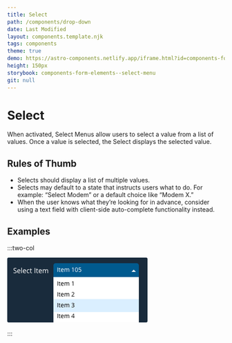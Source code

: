 ```yaml
---
title: Select
path: /components/drop-down
date: Last Modified
layout: components.template.njk
tags: components
theme: true
demo: https://astro-components.netlify.app/iframe.html?id=components-form-elements--select-menu
height: 150px
storybook: components-form-elements--select-menu
git: null
---
```

# Select

When activated, Select Menus allow users to select a value from a list of values. Once a value is selected, the Select displays the selected value.

## Rules of Thumb

* Selects should display a list of multiple values.
* Selects may default to a state that instructs users what to do. For example: “Select Modem” or a default choice like “Modem X.”
* When the user knows what they’re looking for in advance, consider using a text field with client-side auto-complete functionality instead.

## Examples

:::two-col

![Don’t: Create a Select list with too many options. The user needs to be able to scan and navigate the list easily.](/img/components/dropdown-dont-1.png "Don’t: Create a Select list with too many options. The user needs to be able to scan and navigate the list easily.")

:::
